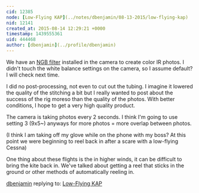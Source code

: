 ```yaml
---
cid: 12385
node: [Low-Flying KAP](../notes/dbenjamin/08-13-2015/low-flying-kap)
nid: 12141
created_at: 2015-08-14 12:29:21 +0000
timestamp: 1439555361
uid: 444468
author: [dbenjamin](../profile/dbenjamin)
---
```


We have an [NGB filter](http://www.event38.com/ProductDetails.asp?ProductCode=NGB2) installed in the camera to create color IR photos. I didn't touch the white balance settings on the camera, so I assume default? I will check next time. 

I did no post-processing, not even to cut out the tubing. I imagine it lowered the quality of the stitching a bit but I really wanted to post about the success of the rig moreso than the quality of the photos. With better conditions, I hope to get a very high quality product. 

The camera is taking photos every 2 seconds. I think I'm going to use setting 3 (9x5~) anyways for more photos = more overlap between photos. 

(I think I am taking off my glove while on the phone with my boss? At this point we were beginning to reel back in after a scare with a low-flying Cessna)

One thing about these flights is the in higher winds, it can be difficult to bring the kite back in. We've talked about getting a reel that sticks in the ground or other methods of automatically reeling in.

[dbenjamin](../profile/dbenjamin) replying to: [Low-Flying KAP](../notes/dbenjamin/08-13-2015/low-flying-kap)

